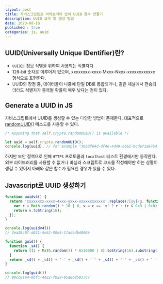 ```yaml
---
layout: post
title: 자바스크립트로 라이브러리 없이 UUID 함수 만들기
description: UUID 요약 및 생성 방법
date: 2023-08-18
published : true
categories: js, uuid
---
```


## UUID(Universally Unique IDentifier)란?
- `UUID`는 정보 식별을 위하여 사용되는 식별자다.
- 128-bit 숫자로 이루어져 있으며, xxxxxxxx-xxxx-Mxxx-Nxxx-xxxxxxxxxxxx 형식으로 표현한다.
- UUID의 장점 중, 데이터들이 나중에 단일 DB로 통합되거나, 같은 채널에서 전송되더라도 식별자가 중복될 확률이 매우 낮다는 점이 있다.

## Generate a UUID in JS
자바스크립트에서 UUID를 생성할 수 있는 다양한 방법이 존재한다. 대표적으로 [randomUUID()](https://developer.mozilla.org/en-US/docs/Web/API/Crypto/randomUUID) 메소드를 사용할 수 있다.
```js
/* Assuming that self.crypto.randomUUID() is available */

let uuid = self.crypto.randomUUID();
console.log(uuid); // for example "36b8f84d-df4e-4d49-b662-bcde71a8764f"
```
하지만 보안 정책으로 인해 `HTTPS` 프로토콜과 `localhost` 테스트 환경에서만 동작한다. 외부 라이브러리를 사용할 수 없거나 바닐라 스크립트로 코드를 작성해야만 하는 상황이 생길 수 있어서 아래와 같은 함수가 필요한 경우가 있을 수 있다.

## Javascript로 UUID 생성하기
```js
function uuidv4() {
  return 'xxxxxxxx-xxxx-4xxx-yxxx-xxxxxxxxxxxx'.replace(/[xy]/g, function(c) {
    var r = Math.random() * 16 | 0, v = c == 'x' ? r : (r & 0x3 | 0x8);
    return v.toString(16);
  });
}

console.log(uuidv4())
// 2ea29c0f-d031-4e62-80e8-1fadadbd009e
```

```js
function guid() {
  function _s4() {
    return ((1 + Math.random()) * 0x10000 | 0).toString(16).substring(1);
  }
  return _s4() + _s4() + '-' + _s4() + '-' + _s4() + '-' + _s4() + '-' + _s4() + _s4() + _s4();
}

console.log(guid())
// 90cc61a4-0bfc-4422-f029-85a6b85937c7
```



